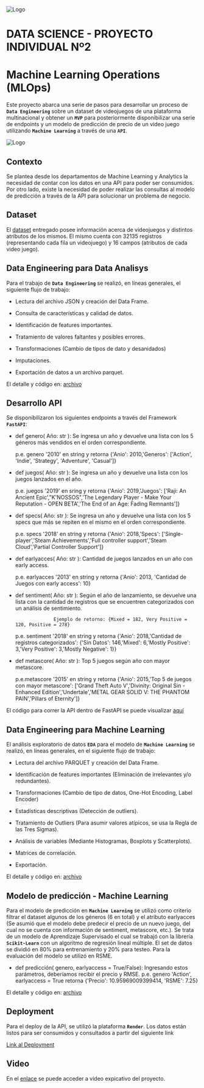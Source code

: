 ![Logo](https://blog.soyhenry.com/content/images/2021/02/HEADER-BLOG-NEGRO-01.jpg)

# DATA SCIENCE - PROYECTO INDIVIDUAL Nº2
# Machine Learning Operations (MLOps)


Este proyecto abarca una serie de pasos para desarrollar un proceso de **`Data Engineering`** sobre un dataset de videojuegos de una plataforma multinacional y obtener un **`MVP`**  para posteriormente disponibilizar una serie de endpoints y un modelo de predicción de precio de un video juego utilizando **`Machine Learning`** a través de una **`API`**.

![Logo](https://cardaniers.com/wp-content/uploads/2021/05/binance-coin.jpg)

## Contexto

Se plantea desde los departamentos de Machine Learning y Analytics la necesidad de contar con los datos en una API para poder ser consumidos.
Por otro lado, existe la necesidad de poder realizar las consultas al modelo de predicción a través de la API para solucionar un problema de negocio.

## Dataset

El [dataset](https://github.com/GLJaraBarth/1_Proyecto_Individual_MLOps/blob/main/steam_games.json) entregado posee información acerca de videojuegos y distintos atributos de los mismos. El mismo cuenta con 32135 registros (representando cada fila un videojuego) y 16 campos (atributos de cada video juego).

## Data Engineering para Data Analisys

Para el trabajo de **`Data Engineering`** se realizó, en líneas generales, el siguiente flujo de trabajo:

- Lectura del archivo JSON y creación del Data Frame.

- Consulta de características y calidad de datos.

- Identificación de features importantes.

- Tratamiento de valores faltantes y posibles errores.

- Transformaciones (Cambio de tipos de dato y desanidados)

- Imputaciones.

- Exportación de datos a un archivo parquet.

El detalle y código en:
[archivo](https://github.com/GLJaraBarth/1_Proyecto_Individual_MLOps/blob/main/steam_games_EDA_DE.ipynb)


## Desarrollo API

Se disponibilizaron los siguientes endpoints a través del Framework **`FastAPI`**:

- def genero( Año: str ): Se ingresa un año y devuelve una lista con los 5 géneros más vendidos en el orden correspondiente. 
  
  p.e. genero '2010' en string y retorna {'Anio': 2010,'Generos': ['Action', 'Indie', 'Strategy', 'Adventure', 'Casual']}

- def juegos( Año: str ): Se ingresa un año y devuelve una lista con los juegos lanzados en el año. 
 
  p.e. juegos '2019' en sring y retorna {'Anio': 2019,'Juegos': ['Raji: An Ancient Epic',"K'NOSSOS",'The Legendary Player - Make Your Reputation - OPEN BETA','The End of an Age: Fading Remnants']}

- def specs( Año: str ): Se ingresa un año y devuelve una lista con los 5 specs que más se repiten en el mismo en el orden correspondiente. 
  
  p.e. specs '2018' en string y retorna {'Anio': 2018,'Specs': ['Single-player','Steam Achievements','Full controller support','Steam Cloud','Partial Controller Support']}

- def earlyacces( Año: str ): Cantidad de juegos lanzados en un año con early access. 
  
  p.e. earlyacces '2013' en string y retorna {'Anio': 2013, 'Cantidad de Juegos con early access': 10}

- def sentiment( Año: str ): Según el año de lanzamiento, se devuelve una lista con la cantidad de registros que se encuentren categorizados con   un análisis de sentimiento.

                    Ejemplo de retorno: {Mixed = 182, Very Positive = 120, Positive = 278}

    p.e. sentiment '2018' en string y retorna {'Anio': 2018,'Cantidad de registros categorizados': {'Sin Datos': 146,'Mixed': 6,'Mostly Positive': 3,'Very Positive': 3,'Mostly Negative': 1}}

- def metascore( Año: str ): Top 5 juegos según año con mayor metascore. 
  
  p.e.metascore '2015' en string y retorna {'Anio': 2015,'Top 5 de juegos   con mayor metascore': ['Grand Theft Auto V','Divinity: Original Sin - Enhanced Edition','Undertale','METAL GEAR SOLID V: THE PHANTOM PAIN','Pillars of Eternity']}

El código para correr la API dentro de FastAPI se puede visualizar [aquí](https://github.com/GLJaraBarth/1_Proyecto_Individual_MLOps/blob/main/main.py) 

## Data Engineering para Machine Learning

El análisis exploratorio de datos **`EDA`** para el modelo de **`Machine Learning`** se realizó, en líneas generales, en el siguiente flujo de trabajo:

- Lectura del archivo PARQUET y creación del Data Frame.

- Identificación de features importantes (Eliminación de irrelevantes y/o redundantes).

- Transformaciones (Cambio de tipo de datos, One-Hot Encoding, Label Encoder)

- Estadísticas descriptivas (Detección de outliers).

- Tratamiento de Outliers (Para asumir valores atípicos, se usa la Regla de las Tres Sigmas).

- Análisis de variables (Mediante Histogramas, Boxplots y Scatterplots).

- Matrices de correlación.

- Exportación.

El detalle y código en:
[archivo](https://github.com/GLJaraBarth/1_Proyecto_Individual_MLOps/blob/main/steam_games_EDA_ML.ipynb)

## Modelo de predicción - Machine Learning

Para el modelo de predicción en **`Machine Learning`** se utilizó como criterio filtrar el dataset algunos de los géneros (6 en total) y el atributo earlyacces (Se asumió que el modelo debe predecir el precio de un nuevo juego, del cual no se cuenta con información de sentiment, metascore, etc.).
Se trata de un modelo de Aprendizaje Supervisado el cual se trabajó con la librería **`Scikit-Learn`** con un algoritmo de regresión lineal múltiple.
El set de datos se dividió en 80% para entrenamiento y 20% para testeo. Para la evaluación del modelo se utilizó en RSME.

- def predicción( genero, earlyaccess = True/False): Ingresando estos parámetros, deberíamos recibir el precio y RMSE. p.e. genero 'Action', earlyaccess = True retorna {'Precio': 10.95969009399414, 'RSME': 7.25}

El detalle y código en:
[archivo](https://github.com/GLJaraBarth/1_Proyecto_Individual_MLOps/blob/main/modelo_ML.ipynb)

## Deployment

Para el deploy de la API, se utilizó la plataforma **`Render`**.
Los datos están listos para ser consumidos y consultados a partir del siguiente link

[Link al Deployment](https://gljara-1-proyecto-mlops.onrender.com/docs#)

## Video 

En el [enlace](https://youtu.be/DUCHEEekHiw) se puede acceder a video expicativo del proyecto.
